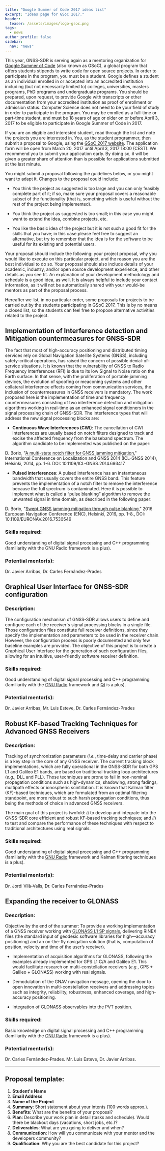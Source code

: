 ```yaml
---
title: "Google Summer of Code 2017 ideas list"
excerpt: "Ideas page for GSoC 2017."
header:
  teaser: /assets/images/logo-gsoc.png
tags:
  - news
author_profile: false
sidebar:
  nav: "news"
---
```


This year, GNSS-SDR is serving again as a mentoring organization for [Google Summer of Code](https://developers.google.com/open-source/gsoc/) (also known as GSoC), a global program that offers students stipends to write code for open source projects. In order to participate in the program, you must be a student. Google defines a student as an individual enrolled in or accepted into an accredited institution including (but not necessarily limited to) colleges, universities, masters programs, PhD programs and undergraduate programs. You should be prepared, upon request, to provide Google with transcripts or other documentation from your accredited institution as proof of enrollment or admission status. Computer Science does not need to be your field of study in order to participate in the program. You may be enrolled as a full-time or part-time student, and must be 18 years of age or older on or before April 3, 2017 to be eligible to participate in Google Summer of Code in 2017.

If you are an eligible and interested student, read through the list and note the projects you are interested in. You, as the student programmer, then submit a proposal to Google, using the [GSoC 2017 website](https://summerofcode.withgoogle.com/). The application form will be open from March 20, 2017 until April 3, 2017 18:00 (CEST). We recommend you to submit your application early. By doing so, it will be given a greater share of attention than is possible for applications submitted at the last minute.

You might submit a proposal following the guidelines below, or you might want to adapt it. Changes to the proposal could include:

  * You think the project as suggested is too large and you can only feasibly complete part of it; if so, make sure your proposal covers a reasonable subset of the functionality (that is, something which is useful without the rest of the project being implemented).

  * You think the project as suggested is too small; in this case you might want to extend the idea, combine projects, etc.

  * You like the basic idea of the project but it is not such a good fit for the skills that you have; in this case please feel free to suggest an alternative, but try to remember that the idea is for the software to be useful for its existing and potential users.

Your proposal should include the following: your project proposal, why you would like to execute on this particular project, and the reason you are the best individual to do so. Your proposal should also include details of your academic, industry, and/or open source development experience, and other details as you see fit. An explanation of your development methodology and schedule is a good idea, as well. It is always helpful to include your contact information, as it will not be automatically shared with your would-be mentors as part of the proposal process.

Hereafter we list, in no particular order, some proposals for projects to be carried out by the students participating in GSoC 2017. This is by no means a closed list, so the students can feel free to propose alternative activities related to the project.


## Implementation of Interference detection and Mitigation countermeasures for GNSS-SDR

The fact that most of high-accuracy positioning and distributed timing services rely on Global Navigation Satellite Systems (GNSS), including safety-critical operations, has raised the concern of possible denial-of-service situations.
It is known that the vulnerability of GNSS to Radio Frequency Interferences (RFI) is due to its low Signal to Noise ratio on the Earth surface. In that sense, with the proliferation of portable jamming devices, the evolution of spoofing or meaconing systems and other collateral interference effects coming from communication services, the inclusion of countermeasures in GNSS receivers is mandatory.
The work proposed here is the implementation of time and frequency countermeasures consisting of two interference detection and mitigation algorithms working in real-time as an enhanced signal conditioners in the signal processing chain of GNSS-SDR. The interference types that will address the new signal processing blocks are:

 * **Continuous Wave Interferences (CWI)**: The cancellation of CWI interferences are usually based on notch filters designed to track and excise the affected frequency from the baseband spectrum. The algorithm candidate to be implemented was published on the paper:

 D. Borio, "[A multi-state notch filter for GNSS jamming mitigation](http://www.danieleborio.altervista.org/papers/conferences/iclgnss14_MultiStateNotch_25Jun14.pdf)," International Conference on Localization and GNSS 2014 (ICL-GNSS 2014), Helsinki, 2014, pp. 1-6. DOI: 10.1109/ICL-GNSS.2014.693417


  * **Pulsed interferences**: A pulsed interference has an instantaneous bandwidth that usually covers the entire GNSS band. This feature prevents the implementation of a notch filter to remove the interference because the full spectrum is contaminated. Here it is possible to implement what is called a “pulse blanking” algorithm to remove the unwanted signal in time domain, as described in the following paper:

  D. Borio, "[Swept GNSS jamming mitigation through pulse blanking](https://www.researchgate.net/publication/305907284_Swept_GNSS_jamming_mitigation_through_pulse_blanking)," 2016 European Navigation Conference (ENC), Helsinki, 2016, pp. 1-8., DOI: 10.1109/EURONAV.2016.7530549


### Skills required:

Good understanding of digital signal processing and C++ programming (familiarity with the GNU Radio framework is a plus).


### Potential mentor(s):
Dr. Javier Arribas, Dr. Carles Fernández-Prades


## Graphical User Interface for GNSS-SDR configuration

### Description:

The configuration mechanism of GNSS-SDR allows users to define and configure each of the receiver's signal processing blocks in a single file. Those configuration files constitute full receiver definitions, since they specify the implementation and parameters to be used in the receiver chain. However, the configuration process is poorly documented and only few baseline examples are provided. The objective of this project is to create a Graphical User Interface for the generation of such configuration files, allowing for an intuitive, user-friendly software receiver definition.

### Skills required:

Good understanding of digital signal processing and C++ programming (familiarity with the [GNU Radio](http://gnuradio.org) framework and [Qt](https://www.qt.io) is a plus).

### Potential mentor(s):

Dr. Javier Arribas,  Mr. Luis Esteve, Dr. Carles Fern&aacute;ndez-Prades



## Robust KF-based Tracking Techniques for Advanced GNSS Receivers

### Description:

Tracking of synchronization parameters (*i.e.*, time-delay and carrier phase) is a key step in the core of any GNSS receiver. The current tracking block implementations, which are fully operational in the GNSS-SDR for both GPS L1 and Galileo E1 bands, are based on traditional tracking loop architectures (*e.g.*, DLL and PLL). Those techniques are prone to fail in non-nominal propagation conditions such as high-dynamics, shadowing, strong fadings, multipath effects or ionospheric scintillation. It is known that Kalman filter (KF)-based techniques, which are formulated from an optimal filtering standpoint, are more robust to such harsh propagation conditions, thus being the methods of choice in advanced GNSS receivers.

The main goal of this project is twofold: *i*) to develop and integrate into the GNSS-SDR core efficient and robust KF-based tracking techniques; and *ii*) to test and compare the performance of these techniques with respect to traditional architectures using real signals.

### Skills required:

Good understanding of digital signal processing and C++ programming (familiarity with the [GNU Radio](http://gnuradio.org) framework and Kalman filtering techniques is a plus).

### Potential mentor(s):

Dr. Jordi Vil&agrave;-Valls, Dr. Carles Fern&aacute;ndez-Prades



## Expanding the receiver to GLONASS

### Description:

Objective by the end of the summer: To provide a working implementation of a GNSS receiver working with [GLONASS L1 SP signals](http://gnss-sdr.org/docs/tutorials/gnss-signals/#glonass), delivering RINEX files (the standard input of geodesic software libraries for high—accuracy positioning) and an on-the-fly navigation solution (that is, computation of position, velocity and time of the user’s receiver).

  * Implementation of acquisition algorithms for GLONASS, following the examples already implemented for GPS L1 C/A and Galileo E1. This would facilitate research on multi-constellation receivers (*e.g.*, GPS + Galileo + GLONASS) working with real signals.

  * Demodulation of the GNAV navigation message, opening the door to open innovation in multi-constellation receivers and addressing topics such as integrity, reliability, robustness, enhanced coverage, and high-accuracy positioning.

  * Integration of GLONASS observables into the PVT position.

### Skills required:

Basic knowledge on digital signal processing and C++ programming (familiarity with the [GNU Radio](http://gnuradio.org) framework is a plus).

### Potential mentor(s):

Dr. Carles Fern&aacute;ndez-Prades. Mr. Luis Esteve, Dr. Javier Arribas.

--------


## Proposal template:

  1. **Student's Name**
  2. **Email Address**
  3. **Name of the Project**
  4. **Summary**: Short statement about your intents (100 words approx.).
  5. **Benefits**: What are the benefits of your proposal?
  6. **Plan**: Describe your work plan in detail (tasks and schedule). Would there be blackout days (vacations, short jobs, etc.)?
  7. **Deliverables**: What are you going to deliver and when?
  8. **Communication**: How will you communicate with your mentor and the developers community?
  9. **Qualification**: Why you are the best candidate for this project?

